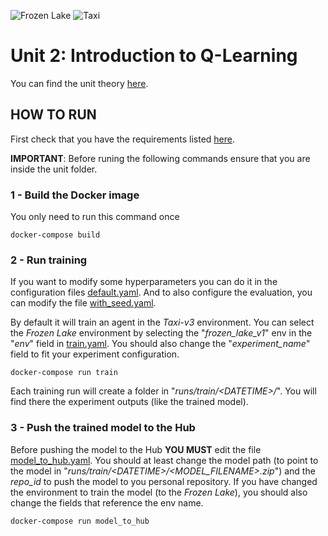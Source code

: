 ![Frozen Lake](https://www.gymlibrary.dev/_images/frozen_lake.gif)
![Taxi](https://www.gymlibrary.dev/_images/taxi.gif)

# Unit 2: Introduction to Q-Learning

You can find the unit theory [here](https://huggingface.co/deep-rl-course/unit2/introduction?fw=pt).

## HOW TO RUN

First check that you have the requirements listed [here](../README.md).

**IMPORTANT**: Before runing the following commands ensure that you are inside the unit folder.

### 1 - Build the Docker image

You only need to run this command once

    docker-compose build

### 2 - Run training

If you want to modify some hyperparameters you can do it in the configuration files [default.yaml](config/train_hparams/default.yaml). And to also configure the evaluation, you can modify the file [with_seed.yaml](config/eval_hparams/with_seed.yaml).

By default it will train an agent in the *Taxi-v3* environment. You can select the *Frozen Lake* environment by selecting the "*frozen_lake_v1*" env in the "*env*" field in [train.yaml](config/train.yaml). You should also change the "*experiment_name*" field to fit your experiment configuration.

    docker-compose run train
   
Each training run will create a folder in "*runs/train/\<DATETIME\>/*". You will find there the experiment outputs (like the trained model).
    
### 3 - Push the trained model to the Hub

Before pushing the model to the Hub **YOU MUST** edit the file [model_to_hub.yaml](config/model_to_hub.yaml). You should at least change the model path (to point to the model in "*runs/train/\<DATETIME\>/\<MODEL_FILENAME\>.zip*") and the *repo_id* to push the model to you personal repository. If you have changed the environment to train the model (to the *Frozen Lake*), you should also change the fields that reference the env name.

    docker-compose run model_to_hub
